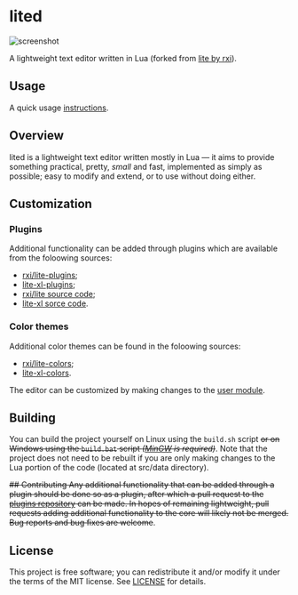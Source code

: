 # lited
![screenshot](https://user-images.githubusercontent.com/3920290/81471642-6c165880-91ea-11ea-8cd1-fae7ae8f0bc4.png)

A lightweight text editor written in Lua (forked from [lite by rxi](https://github.com/rxi/lite)).

## Usage
A quick usage [instructions](https://github.com/rxi/lite-plugins).

## Overview
lited is a lightweight text editor written mostly in Lua — it aims to provide
something practical, pretty, *small* and fast, implemented as simply as
possible; easy to modify and extend, or to use without doing either.

## Customization
### Plugins
Additional functionality can be added through plugins which are available from
the foloowing sources:
- [rxi/lite-plugins](https://github.com/rxi/lite-plugins);
- [lite-xl-plugins](https://github.com/lite-xl/lite-xl-plugins);
- [rxi/lite source code](https://github.com/rxi/lite/tree/master/data/plugins);
- [lite-xl sorce code](https://github.com/lite-xl/lite-xl/tree/master/data/plugins).

### Color themes
Additional color themes can be found in the foloowing sources:
- [rxi/lite-colors](https://github.com/rxi/lite-colors);
- [lite-xl-colors](https://github.com/lite-xl/lite-xl-colors).

The editor can be customized by making changes to the
[user module](src/data/user/init.lua).

## Building
You can build the project yourself on Linux using the `build.sh` script
~~or on Windows using the `build.bat` script *([MinGW](https://nuwen.net/mingw.html) is required)*~~.
Note that the project does not need to be rebuilt if you are only making changes
to the Lua portion of the code (located at src/data directory).

~~## Contributing
Any additional functionality that can be added through a plugin should be done
so as a plugin, after which a pull request to the
[plugins repository](https://github.com/rxi/lite-plugins) can be made. In hopes
of remaining lightweight, pull requests adding additional functionality to the
core will likely not be merged. Bug reports and bug fixes are welcome~~.

## License
This project is free software; you can redistribute it and/or modify it under
the terms of the MIT license. See [LICENSE](LICENSE) for details.
